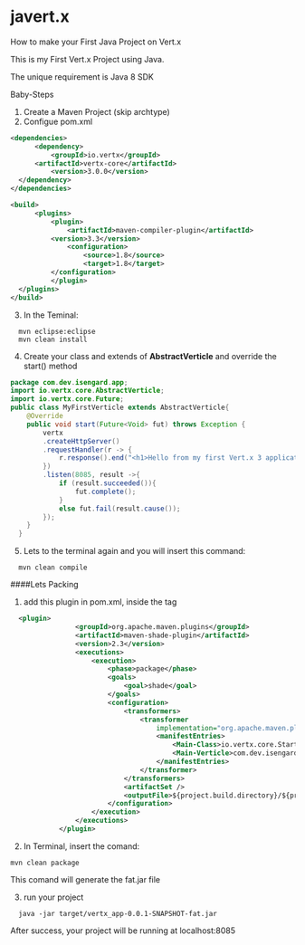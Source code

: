 # javert.x
How to make your First Java Project on Vert.x

This is my First Vert.x Project using Java.

The unique requirement is Java 8 SDK

Baby-Steps

1. Create a Maven Project (skip archtype)
2. Configue pom.xml
  ```xml
  <dependencies>
  		<dependency>
  			<groupId>io.vertx</groupId>
  		<artifactId>vertx-core</artifactId>
  			<version>3.0.0</version>
  	</dependency>
  </dependencies>
  
  <build>
  		<plugins>
  			<plugin>
  				<artifactId>maven-compiler-plugin</artifactId>
  			<version>3.3</version>
  				<configuration>
  					<source>1.8</source>
  					<target>1.8</target>
  			</configuration>
  			</plugin>	
  	</plugins>
  </build>
  ```
3. In the Teminal:
```
  mvn eclipse:eclipse
  mvn clean install
```
4. Create your class and extends of <b>AbstractVerticle</b> and override the start() method
  ```java
  package com.dev.isengard.app;
  import io.vertx.core.AbstractVerticle;
  import io.vertx.core.Future;
  public class MyFirstVerticle extends AbstractVerticle{
	  @Override
	  public void start(Future<Void> fut) throws Exception {
		  vertx
		  .createHttpServer()
		  .requestHandler(r -> {
			  r.response().end("<h1>Hello from my first Vert.x 3 application</h1>");
		  })
		  .listen(8085, result ->{
			  if (result.succeeded()){
				  fut.complete();
			  }
			  else fut.fail(result.cause());
		  });
	  }
	}

  ```
5. Lets to the terminal again and you will insert this command:
```
  mvn clean compile
```
####Lets Packing
1. add this plugin in pom.xml, inside the <plugins> tag
```xml
  <plugin>
				<groupId>org.apache.maven.plugins</groupId>
				<artifactId>maven-shade-plugin</artifactId>
				<version>2.3</version>
				<executions>
					<execution>
						<phase>package</phase>
						<goals>
							<goal>shade</goal>
						</goals>
						<configuration>
							<transformers>
								<transformer
									implementation="org.apache.maven.plugins.shade.resource.ManifestResourceTransformer">
									<manifestEntries>
										<Main-Class>io.vertx.core.Starter</Main-Class>
										<Main-Verticle>com.dev.isengard.app.MyFirstVerticle</Main-Verticle>
									</manifestEntries>
								</transformer>
							</transformers>
							<artifactSet />
							<outputFile>${project.build.directory}/${project.artifactId}-${project.version}-fat.jar</outputFile>
						</configuration>
					</execution>
				</executions>
			</plugin>
  ```
2. In Terminal, insert the comand:
  ```
  mvn clean package
  ```
  This comand will generate the fat.jar file
  
3. run your project
  ```
    java -jar target/vertx_app-0.0.1-SNAPSHOT-fat.jar
  ```
  After success, your project will be running at localhost:8085

